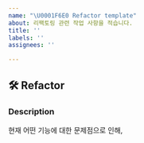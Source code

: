 ```yaml
---
name: "\U0001F6E0️ Refactor template"
about: 리팩토링 관련 작업 사항을 적습니다.
title: ''
labels: ''
assignees: ''

---
```


## 🛠️ Refactor
### Description
현재 어떤 기능에 대한 문제점으로 인해, 

[//]: # (왜 리팩토링을 하게 되었는지 그리고 개선한 이후에 달라진 점?)
